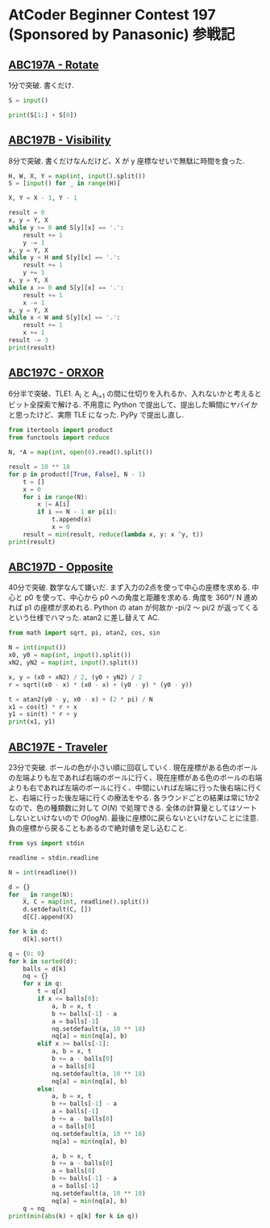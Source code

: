 # AtCoder Beginner Contest 197 (Sponsored by Panasonic) 参戦記

## [ABC197A - Rotate](https://atcoder.jp/contests/abc197/tasks/abc197_a)

1分で突破. 書くだけ.

```python
S = input()

print(S[1:] + S[0])
```

## [ABC197B - Visibility](https://atcoder.jp/contests/abc197/tasks/abc197_b)

8分で突破. 書くだけなんだけど、X が y 座標なせいで無駄に時間を食った.

```python
H, W, X, Y = map(int, input().split())
S = [input() for _ in range(H)]

X, Y = X - 1, Y - 1

result = 0
x, y = Y, X
while y >= 0 and S[y][x] == '.':
    result += 1
    y -= 1
x, y = Y, X
while y < H and S[y][x] == '.':
    result += 1
    y += 1
x, y = Y, X
while x >= 0 and S[y][x] == '.':
    result += 1
    x -= 1
x, y = Y, X
while x < W and S[y][x] == '.':
    result += 1
    x += 1
result -= 3
print(result)
```

## [ABC197C - ORXOR](https://atcoder.jp/contests/abc197/tasks/abc197_c)

6分半で突破、TLE1. A<sub>i</sub> と A<sub>i+1</sub> の間に仕切りを入れるか、入れないかと考えるとビット全探索で解ける. 不用意に Python で提出して、提出した瞬間にヤバイかと思ったけど、実際 TLE になった. PyPy で提出し直し.

```python
from itertools import product
from functools import reduce

N, *A = map(int, open(0).read().split())

result = 10 ** 18
for p in product([True, False], N - 1)
    t = []
    x = 0
    for i in range(N):
        x |= A[i]
        if i == N - 1 or p[i]:
            t.append(x)
            x = 0
    result = min(result, reduce(lambda x, y: x ^y, t))
print(result)
```

## [ABC197D - Opposite](https://atcoder.jp/contests/abc197/tasks/abc197_d)

40分で突破. 数学なんて嫌いだ. まず入力の2点を使って中心の座標を求める. 中心と p0 を使って、中心から p0 への角度と距離を求める. 角度を 360°/ N 進めれば p1 の座標が求めれる. Python の atan が何故か -pi/2 ～ pi/2 が返ってくるという仕様でハマった. atan2 に差し替えて AC.

```python
from math import sqrt, pi, atan2, cos, sin

N = int(input())
x0, y0 = map(int, input().split())
xN2, yN2 = map(int, input().split())

x, y = (x0 + xN2) / 2, (y0 + yN2) / 2
r = sqrt((x0 - x) * (x0 - x) + (y0 - y) * (y0 - y))

t = atan2(y0 - y, x0 - x) + (2 * pi) / N
x1 = cos(t) * r + x
y1 = sin(t) * r + y
print(x1, y1)
```

## [ABC197E - Traveler](https://atcoder.jp/contests/abc197/tasks/abc197_e)

23分で突破. ボールの色が小さい順に回収していく. 現在座標がある色のボールの左端よりも左であれば右端のボールに行く、現在座標がある色のボールの右端よりも右であれば左端のボールに行く、中間にいれば左端に行った後右端に行くと、右端に行った後左端に行くの療法をやる. 各ラウンドごとの結果は常に1か2なので、色の種類数に対して *O*(*N*) で処理できる. 全体の計算量としてはソートしないといけないので *O*(log<i>N</i>). 最後に座標0に戻らないといけないことに注意. 負の座標から戻ることもあるので絶対値を足し込むこと.

```python
from sys import stdin

readline = stdin.readline

N = int(readline())

d = {}
for _ in range(N):
    X, C = map(int, readline().split())
    d.setdefault(C, [])
    d[C].append(X)

for k in d:
    d[k].sort()

q = {0: 0}
for k in sorted(d):
    balls = d[k]
    nq = {}
    for x in q:
        t = q[x]
        if x <= balls[0]:
            a, b = x, t
            b += balls[-1] - a
            a = balls[-1]
            nq.setdefault(a, 10 ** 18)
            nq[a] = min(nq[a], b)
        elif x >= balls[-1]:
            a, b = x, t
            b += a - balls[0]
            a = balls[0]
            nq.setdefault(a, 10 ** 18)
            nq[a] = min(nq[a], b)
        else:
            a, b = x, t
            b += balls[-1] - a
            a = balls[-1]
            b += a - balls[0]
            a = balls[0]
            nq.setdefault(a, 10 ** 18)
            nq[a] = min(nq[a], b)

            a, b = x, t
            b += a - balls[0]
            a = balls[0]
            b += balls[-1] - a
            a = balls[-1]
            nq.setdefault(a, 10 ** 18)
            nq[a] = min(nq[a], b)
    q = nq
print(min(abs(k) + q[k] for k in q))
```
